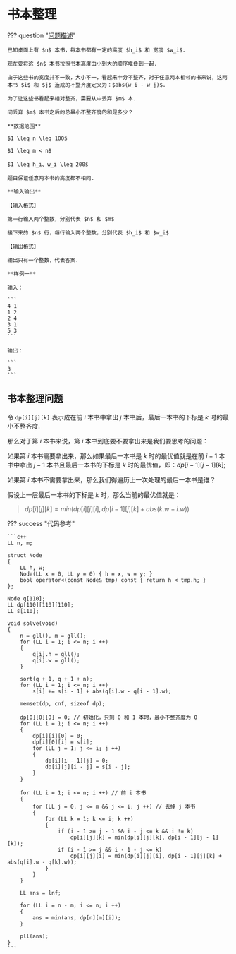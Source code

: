 # 书本整理

??? question "[问题描述](https://www.luogu.com.cn/problem/P1103)"

    已知桌面上有 $n$ 本书，每本书都有一定的高度 $h_i$ 和 宽度 $w_i$.

    现在要将这 $n$ 本书按照书本高度由小到大的顺序堆叠到一起.

    由于这些书的宽度并不一致，大小不一，看起来十分不整齐，对于任意两本相邻的书来说，这两本书 $i$ 和 $j$ 造成的不整齐度定义为：$abs(w_i - w_j)$.

    为了让这些书看起来相对整齐，需要从中丢弃 $m$ 本.

    问丢弃 $m$ 本书之后的总最小不整齐度的和是多少？

    **数据范围**

    $1 \leq n \leq 100$

    $1 \leq m < n$

    $1 \leq h_i、w_i \leq 200$

    题目保证任意两本书的高度都不相同.

    **输入输出**

    【输入格式】

    第一行输入两个整数，分别代表 $n$ 和 $m$

    接下来的 $n$ 行，每行输入两个整数，分别代表 $h_i$ 和 $w_i$

    【输出格式】

    输出只有一个整数，代表答案.

    **样例一**

    输入：

    ```
    4 1
    1 2
    2 4
    3 1
    5 3
    ```

    输出：

    ```
    3
    ```

## 书本整理问题

令 `dp[i][j][k]` 表示成在前 $i$ 本书中拿出 $j$ 本书后，最后一本书的下标是 $k$ 时的最小不整齐度.

那么对于第 $i$ 本书来说，第 $i$ 本书到底要不要拿出来是我们要思考的问题：

如果第 $i$ 本书需要拿出来，那么如果最后一本书是 $k$ 时的最优值就是在前 $i-1$ 本书中拿出 $j-1$ 本书且最后一本书的下标是 $k$ 时的最优值，即：$dp[i-1][j-1][k]$;

如果第 $i$ 本书不需要拿出来，那么我们得遍历上一次处理的最后一本书是谁？

假设上一层最后一本书的下标是 $k$ 时，那么当前的最优值就是：

> $dp[i][j][k] = min(dp[i][j][i], dp[i - 1][j][k] + abs(k.w - i.w))$

??? success "代码参考"

    ```c++
    LL n, m;

    struct Node
    {
        LL h, w;
        Node(LL x = 0, LL y = 0) { h = x, w = y; }
        bool operator<(const Node& tmp) const { return h < tmp.h; }
    };

    Node q[110];
    LL dp[110][110][110];
    LL s[110];

    void solve(void)
    {
        n = gll(), m = gll();
        for (LL i = 1; i <= n; i ++)
        {
            q[i].h = gll();
            q[i].w = gll();
        }

        sort(q + 1, q + 1 + n);
        for (LL i = 1; i <= n; i ++) 
            s[i] += s[i - 1] + abs(q[i].w - q[i - 1].w);

        memset(dp, cnf, sizeof dp);

        dp[0][0][0] = 0; // 初始化，只剩 0 和 1 本时，最小不整齐度为 0
        for (LL i = 1; i <= n; i ++)
        {
            dp[i][i][0] = 0;
            dp[i][0][i] = s[i];
            for (LL j = 1; j <= i; j ++)
            {
                dp[i][i - 1][j] = 0;
                dp[i][j][i - j] = s[i - j];
            }
        }

        for (LL i = 1; i <= n; i ++) // 前 i 本书
        {
            for (LL j = 0; j <= m && j <= i; j ++) // 去掉 j 本书
            {
                for (LL k = 1; k <= i; k ++)
                {
                    if (i - 1 >= j - 1 && i - j <= k && i != k) 
                        dp[i][j][k] = min(dp[i][j][k], dp[i - 1][j - 1][k]);
                    if (i - 1 >= j && i - 1 - j <= k) 
                        dp[i][j][i] = min(dp[i][j][i], dp[i - 1][j][k] + abs(q[i].w - q[k].w));
                }
            }
        }

        LL ans = lnf;

        for (LL i = n - m; i <= n; i ++)
        {
            ans = min(ans, dp[n][m][i]);
        }

        pll(ans);
    }
    ```